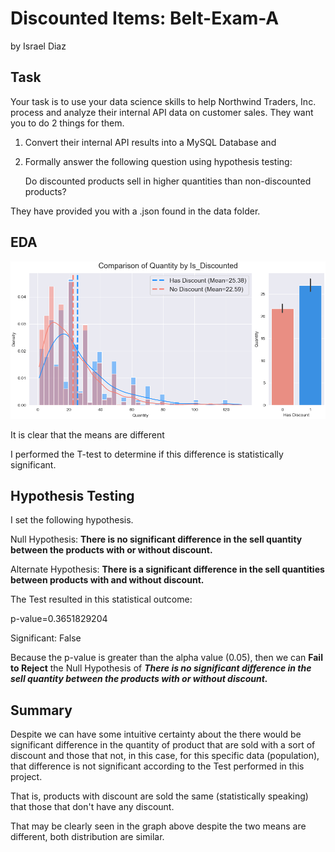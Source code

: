 # Discounted Items: Belt-Exam-A

by Israel Diaz

## Task

Your task is to use your data science skills to help Northwind Traders, Inc. process and analyze their internal API data on customer sales. They want you to do 2 things for them. 

1. Convert their internal API results into a MySQL Database and 
2. Formally answer the following question using hypothesis testing: 

    Do discounted products sell in higher quantities than non-discounted products?

They have provided you with a .json found in the data folder.
 
## EDA

![png](img/quantity_vs_is_discounted.png)

It is clear that the means are different

I performed the T-test to determine if this difference is statistically significant.

## Hypothesis Testing

I set the following hypothesis.

Null Hypothesis: **There is no significant difference in the sell quantity between the products with or without discount.**

Alternate Hypothesis: **There is a significant difference in the sell quantities between products with and without discount.**

The Test resulted in this statistical outcome:

p-value=0.3651829204

Significant: False

Because the p-value is greater than the alpha value (0.05), then we can **Fail to Reject** the Null Hypothesis of ***There is no significant difference in the sell quantity between the products with or without discount.***

## Summary

Despite we can have some intuitive certainty about the there would be significant difference in the quantity of product that are sold with a sort of discount and those that not, in this case, for this specific data (population), that difference is not significant according to the Test performed in this project.

That is, products with discount are sold the same (statistically speaking) that those that don't have any discount.

That may be clearly seen in the graph above despite the two means are different, both distribution are similar.

